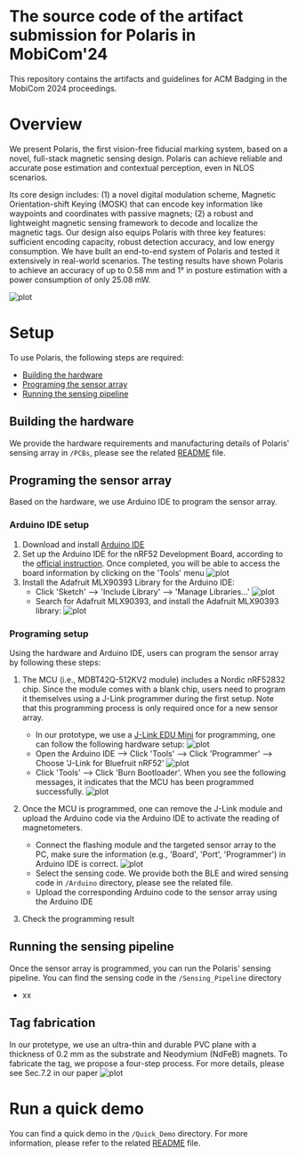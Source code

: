 # The source code of the artifact submission for Polaris in MobiCom'24

This repository contains the artifacts and guidelines for ACM Badging in the MobiCom 2024 proceedings.

# Overview
We present Polaris, the first vision-free fiducial marking system, based on a novel, full-stack magnetic sensing design. 
Polaris can achieve reliable and accurate pose estimation and contextual perception, even in NLOS scenarios. 

Its core design includes: (1) a novel digital modulation scheme, Magnetic Orientation-shift Keying (MOSK) that can encode key information like waypoints and coordinates with passive magnets; (2) a robust and lightweight magnetic sensing framework to decode and localize the magnetic tags. 
Our design also equips Polaris with three key features: sufficient encoding capacity, robust detection accuracy, and low energy consumption. 
We have built an end-to-end system of Polaris and tested it extensively in real-world scenarios. The testing results have shown Polaris to achieve an accuracy of up to 0.58 mm and 1&deg; in posture estimation with a power consumption of only 25.08 mW.

![plot](./Imgs/illustration.png)


# Setup
To use Polaris, the following steps are required:
* [Building the hardware](#building-the-hardware)
* [Programing the sensor array](#programing-the-sensor-array)
* [Running the sensing pipeline](#running-the-sensing-pipeline)

## Building the hardware
We provide the hardware requirements and manufacturing details of Polaris' sensing array in `/PCBs`, please see the related [README](./PCBs/README.md) file.

## Programing the sensor array
Based on the hardware, we use Arduino IDE to program the sensor array.
### Arduino IDE setup
1. Download and install [Arduino IDE](https://www.arduino.cc/en/software)
2. Set up the Arduino IDE for the nRF52 Development Board, according to the [official instruction](https://learn.adafruit.com/bluefruit-nrf52-feather-learning-guide/arduino-bsp-setup).
Once completed, you will be able to access the board information by clicking on the 'Tools' menu
  ![plot](./Imgs/nRF52_arduino_configuration.png)
3. Install the Adafruit MLX90393 Library for the Arduino IDE:
    - Click 'Sketch' --> 'Include Library' --> 'Manage Libraries...'
    ![plot](./Imgs/sensor_arduino_library.png)
    - Search for Adafruit MLX90393, and install the Adafruit MLX90393 library:
    ![plot](./Imgs/install_MLX90393_library.png)


### Programing setup
Using the hardware and Arduino IDE, users can program the sensor array by following these steps:
1. The MCU (i.e., MDBT42Q-512KV2 module) includes a Nordic nRF52832 chip. Since the module comes with a blank chip, users need to program it themselves using a J-Link programmer during the first setup.
Note that this programming process is only required once for a new sensor array.
    - In our prototype, we use a [J-Link EDU Mini](https://www.segger.com/products/debug-probes/j-link/models/j-link-edu-mini/) for programming, one can follow the following hardware setup:
    ![plot](./Imgs/JLink_hardware_setup.jpg)
    - Open the Arduino IDE --> Click 'Tools' --> Click 'Programmer' --> Choose 'J-Link for Bluefruit nRF52'
    ![plot](./Imgs/JLink_step2.png)
    - Click 'Tools' --> Click 'Burn Bootloader'. When you see the following messages, it indicates that the MCU has been programmed successfully.
    ![plot](./Imgs/JLink_result.png)


2. Once the MCU is programmed, one can remove the J-Link module and upload the Arduino code via the Arduino IDE to activate the reading of magnetometers.
    - Connect the flashing module and the targeted sensor array to the PC, make sure the information (e.g., 'Board', 'Port', 'Programmer') in Arduino IDE  is correct. 
    ![plot](./Imgs/flashing_information.png)
    - Select the sensing code. 
    We provide both the BLE and wired sensing code in `/Arduino` directory, please see the related file.
    - Upload the corresponding Arduino code to the sensor array using the Arduino IDE


3. Check the programming result



## Running the sensing pipeline
Once the sensor array is programmed, you can run the Polaris' sensing pipeline. You can find the sensing code in the `/Sensing_Pipeline` directory
  - xx

## Tag fabrication
In our protetype, we use an ultra-thin and durable PVC plane with 
a thickness of 0.2 mm as the substrate and Neodymium (NdFeB) magnets.
To fabricate the tag, we propose a four-step process. For more details, please see Sec.7.2 in our paper
   ![plot](./Imgs/tag_fabrication.png)


# Run a quick demo
You can find a quick demo in the `/Quick_Demo` directory. For more information, please refer to the related [README](./Quick_Demo/README.md) file.